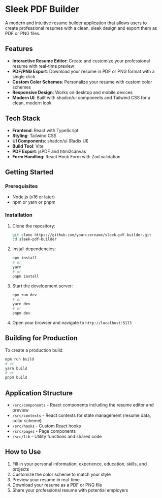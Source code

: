 # Sleek PDF Builder

A modern and intuitive resume builder application that allows users to create professional resumes with a clean, sleek design and export them as PDF or PNG files.

## Features

- **Interactive Resume Editor**: Create and customize your professional resume with real-time preview
- **PDF/PNG Export**: Download your resume in PDF or PNG format with a single click
- **Custom Color Schemes**: Personalize your resume with custom color schemes
- **Responsive Design**: Works on desktop and mobile devices
- **Modern UI**: Built with shadcn/ui components and Tailwind CSS for a clean, modern look

## Tech Stack

- **Frontend**: React with TypeScript
- **Styling**: Tailwind CSS
- **UI Components**: shadcn/ui (Radix UI)
- **Build Tool**: Vite
- **PDF Export**: jsPDF and html2canvas
- **Form Handling**: React Hook Form with Zod validation

## Getting Started

### Prerequisites

- Node.js (v16 or later)
- npm or yarn or pnpm

### Installation

1. Clone the repository:
   ```sh
   git clone https://github.com/yourusername/sleek-pdf-builder.git
   cd sleek-pdf-builder
   ```

2. Install dependencies:
   ```sh
   npm install
   # or
   yarn
   # or
   pnpm install
   ```

3. Start the development server:
   ```sh
   npm run dev
   # or
   yarn dev
   # or
   pnpm dev
   ```

4. Open your browser and navigate to `http://localhost:5173`

## Building for Production

To create a production build:

```sh
npm run build
# or
yarn build
# or
pnpm build
```

## Application Structure

- `/src/components` - React components including the resume editor and preview
- `/src/contexts` - React contexts for state management (resume data, color scheme)
- `/src/hooks` - Custom React hooks
- `/src/pages` - Page components
- `/src/lib` - Utility functions and shared code

## How to Use

1. Fill in your personal information, experience, education, skills, and projects
2. Customize the color scheme to match your style
3. Preview your resume in real-time
4. Download your resume as a PDF or PNG file
5. Share your professional resume with potential employers
